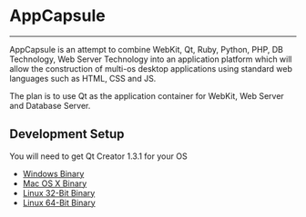 # AppCapsule
---

AppCapsule is an attempt to combine WebKit, Qt, Ruby, Python, PHP, DB Technology, Web Server Technology into 
an application platform which will allow the construction of multi-os desktop applications using standard web
languages such as HTML, CSS and JS.

The plan is to use Qt as the application container for WebKit, Web Server and Database Server.

## Development Setup

You will need to get Qt Creator 1.3.1 for your OS

* [Windows Binary](http://qt.nokia.com/downloads/qt-creator-binary-for-windows)
* [Mac OS X Binary](http://qt.nokia.com/downloads/qt-creator-binary-for-mac)
* [Linux 32-Bit Binary](http://qt.nokia.com/downloads/qt-creator-binary-for-linux-x11-32-bit)
* [Linux 64-Bit Binary](http://qt.nokia.com/downloads/qt-creator-binary-for-linux-x11-64-bit)

